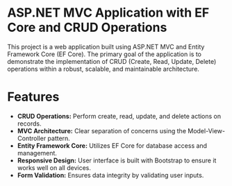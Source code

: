 # ASP.NET MVC Application with EF Core and CRUD Operations
This project is a web application built using ASP.NET MVC and Entity Framework Core (EF Core). The primary goal of the application is to demonstrate the implementation of CRUD (Create, Read, Update, Delete) operations within a robust, scalable, and maintainable architecture.

# Features

- **CRUD Operations:** Perform create, read, update, and delete actions on records.
- **MVC Architecture:** Clear separation of concerns using the Model-View-Controller pattern.
- **Entity Framework Core:** Utilizes EF Core for database access and management.
- **Responsive Design:** User interface is built with Bootstrap to ensure it works well on all devices.
- **Form Validation:** Ensures data integrity by validating user inputs.
